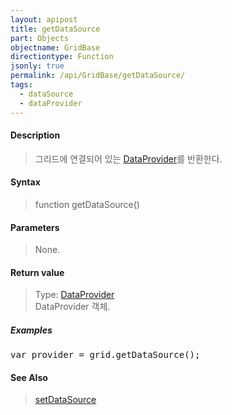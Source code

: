 ```yaml
---
layout: apipost
title: getDataSource
part: Objects
objectname: GridBase
directiontype: Function
jsonly: true
permalink: /api/GridBase/getDataSource/
tags:
  - dataSource
  - dataProvider
---
```



#### Description

> 그리드에 연결되어 있는 [DataProvider](/api/DataProvider/)를 반환한다.

#### Syntax

> function getDataSource()  

#### Parameters

> None.  

#### Return value

> Type: [DataProvider](/api/DataProvider/)  
> DataProvider 객체.  

##### Examples 

<pre class="prettyprint">
var provider = grid.getDataSource();
</pre>

#### See Also
> [setDataSource](/api/GridBase/setDataSource)